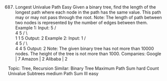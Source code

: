 687. Longest Univalue Path
Easy
Given a binary tree, find the length of the longest path where each node in the path has the same value. This path may or may not pass through the root.
Note: The length of path between two nodes is represented by the number of edges between them.
Example 1:
Input:
              5
             / \
            4   5
           / \   \
          1   1   5
Output: 2
Example 2:
Input:
              1
             / \
            4   5
           / \   \
          4   4   5
Output: 2
Note: The given binary tree has not more than 10000 nodes. The height of the tree is not more than 1000.
Companies: Google | 7 Amazon | 2 Alibaba | 2

Topic: Tree, Recursion
Similar: 
Binary Tree Maximum Path Sum hard
Count Univalue Subtrees medium
Path Sum III easy
